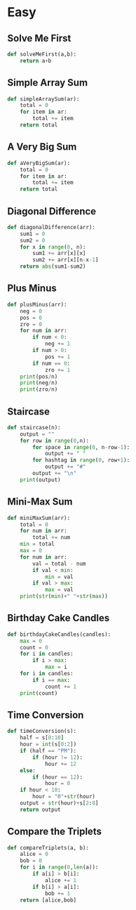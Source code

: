 # Easy

## Solve Me First

```python
def solveMeFirst(a,b):
	return a+b
```

## Simple Array Sum

```python
def simpleArraySum(ar):
    total = 0
    for item in ar:
        total += item
    return total
```

## A Very Big Sum

```python
def aVeryBigSum(ar):
    total = 0
    for item in ar:
        total += item
    return total
```

## Diagonal Difference

```python
def diagonalDifference(arr):
    sum1 = 0
    sum2 = 0
    for x in range(0, n):
        sum1 += arr[x][x]
        sum2 += arr[x][n-x-1]
    return abs(sum1-sum2)
```

## Plus Minus

```python
def plusMinus(arr):
    neg = 0
    pos = 0
    zro = 0
    for num in arr:
        if num < 0:
            neg += 1
        if num > 0:
            pos += 1
        if num == 0:
            zro += 1
    print(pos/n)
    print(neg/n)
    print(zro/n)
```

## Staircase

```python
def staircase(n):
    output = ""
    for row in range(0,n):
        for space in range(0, n-row-1):
            output += " "
        for hashtag in range(0, row+1):
            output += "#"
        output += "\n"
    print(output)
```

## Mini-Max Sum

```python
def miniMaxSum(arr):
    total = 0
    for num in arr:
        total += num
    min = total
    max = 0
    for num in arr:
        val = total - num
        if val < min:
            min = val
        if val > max:
            max = val
    print(str(min)+" "+str(max))
```

## Birthday Cake Candles

```python
def birthdayCakeCandles(candles):
    max = 0
    count = 0
    for i in candles:
        if i > max:
            max = i
    for i in candles:
        if i == max:
            count += 1
    print(count)
```

## Time Conversion

```python
def timeConversion(s):
    half = s[8:10]
    hour = int(s[0:2])
    if (half == "PM"):
        if (hour != 12):
            hour += 12
    else:
        if (hour == 12):
            hour = 0
    if hour < 10:
        hour = "0"+str(hour)
    output = str(hour)+s[2:8]
    return output
```

## Compare the Triplets

```python
def compareTriplets(a, b):
    alice = 0
    bob = 0
    for i in range(0,len(a)):
        if a[i] > b[i]:
            alice += 1
        if b[i] > a[i]:
            bob += 1
    return [alice,bob]
```
